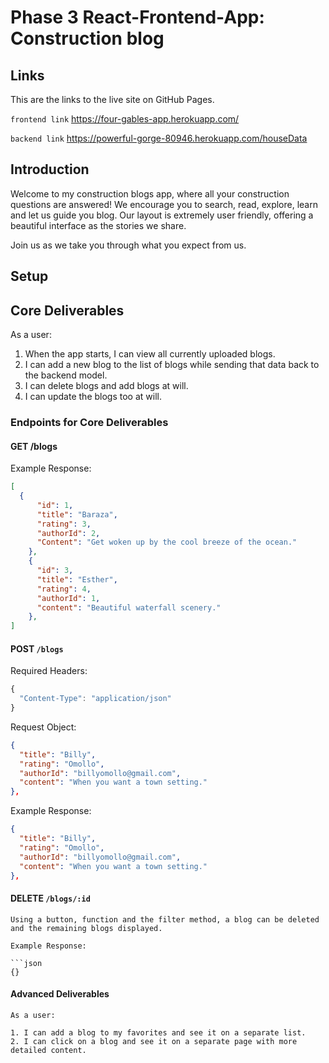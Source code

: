 # Phase 3 React-Frontend-App: Construction blog

## Links

This are the links to the live site on GitHub Pages. 

``
frontend link
``
https://four-gables-app.herokuapp.com/

``
backend link
``
https://powerful-gorge-80946.herokuapp.com/houseData

## Introduction

Welcome to my construction blogs app, where all your construction questions are answered! We encourage you to search, read, explore, learn and let us guide you blog. Our layout is extremely user friendly, offering a beautiful interface as the stories we share. 

Join us as we take you through what you expect from us.

## Setup

## Core Deliverables

As a user:

1. When the app starts, I can view all currently uploaded blogs.
2. I can add a new blog to the list of blogs while sending that data back to the backend model.
3. I can delete blogs and add blogs at will.
4. I can update the blogs too at will.

### Endpoints for Core Deliverables

#### GET /blogs

Example Response:

```json
[
  {
      "id": 1,
      "title": "Baraza",
      "rating": 3,
      "authorId": 2,
      "Content": "Get woken up by the cool breeze of the ocean."
    },
    {
      "id": 3,
      "title": "Esther",
      "rating": 4,
      "authorId": 1,
      "content": "Beautiful waterfall scenery."
    },
]
```

#### POST `/blogs`

Required Headers:

```js
{
  "Content-Type": "application/json"
}
```

Request Object:

```json
{
  "title": "Billy",
  "rating": "Omollo",
  "authorId": "billyomollo@gmail.com",
  "content": "When you want a town setting."
},   
```

Example Response:

```json
{
  "title": "Billy",
  "rating": "Omollo",
  "authorId": "billyomollo@gmail.com",
  "content": "When you want a town setting."
},
```
#### DELETE `/blogs/:id`

```
Using a button, function and the filter method, a blog can be deleted and the remaining blogs displayed.

Example Response:

```json
{}
```

#### Advanced Deliverables

```
As a user:

1. I can add a blog to my favorites and see it on a separate list.
2. I can click on a blog and see it on a separate page with more detailed content.

```